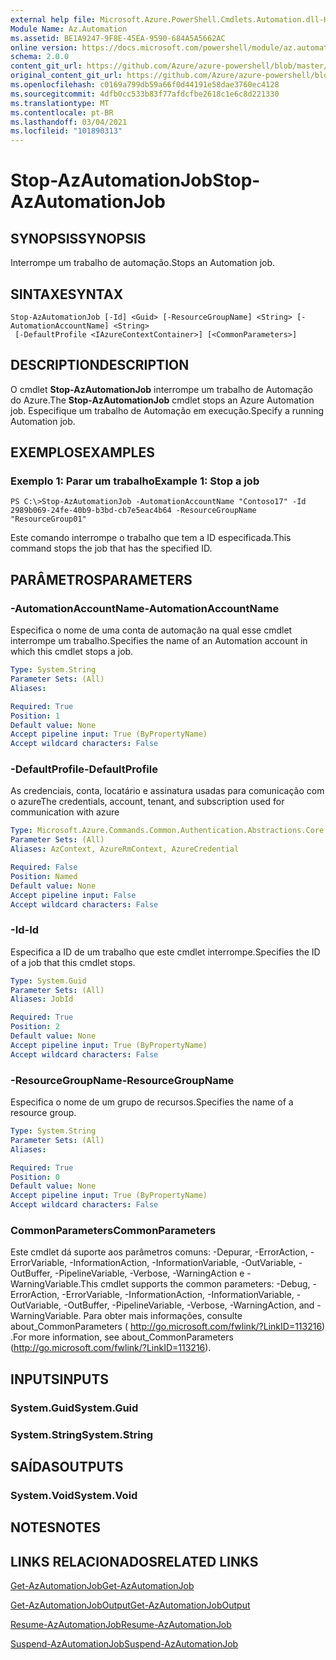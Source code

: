 ```yaml
---
external help file: Microsoft.Azure.PowerShell.Cmdlets.Automation.dll-Help.xml
Module Name: Az.Automation
ms.assetid: BE1A9247-9F8E-45EA-9590-684A5A5662AC
online version: https://docs.microsoft.com/powershell/module/az.automation/stop-azautomationjob
schema: 2.0.0
content_git_url: https://github.com/Azure/azure-powershell/blob/master/src/Automation/Automation/help/Stop-AzAutomationJob.md
original_content_git_url: https://github.com/Azure/azure-powershell/blob/master/src/Automation/Automation/help/Stop-AzAutomationJob.md
ms.openlocfilehash: c0169a799db59a66f0d44191e58dae3760ec4128
ms.sourcegitcommit: 4dfb0cc533b83f77afdcfbe2618c1e6c8d221330
ms.translationtype: MT
ms.contentlocale: pt-BR
ms.lasthandoff: 03/04/2021
ms.locfileid: "101890313"
---
```

# <span data-ttu-id="41318-101">Stop-AzAutomationJob</span><span class="sxs-lookup"><span data-stu-id="41318-101">Stop-AzAutomationJob</span></span>

## <span data-ttu-id="41318-102">SYNOPSIS</span><span class="sxs-lookup"><span data-stu-id="41318-102">SYNOPSIS</span></span>
<span data-ttu-id="41318-103">Interrompe um trabalho de automação.</span><span class="sxs-lookup"><span data-stu-id="41318-103">Stops an Automation job.</span></span>

## <span data-ttu-id="41318-104">SINTAXE</span><span class="sxs-lookup"><span data-stu-id="41318-104">SYNTAX</span></span>

```
Stop-AzAutomationJob [-Id] <Guid> [-ResourceGroupName] <String> [-AutomationAccountName] <String>
 [-DefaultProfile <IAzureContextContainer>] [<CommonParameters>]
```

## <span data-ttu-id="41318-105">DESCRIPTION</span><span class="sxs-lookup"><span data-stu-id="41318-105">DESCRIPTION</span></span>
<span data-ttu-id="41318-106">O cmdlet **Stop-AzAutomationJob** interrompe um trabalho de Automação do Azure.</span><span class="sxs-lookup"><span data-stu-id="41318-106">The **Stop-AzAutomationJob** cmdlet stops an Azure Automation job.</span></span>
<span data-ttu-id="41318-107">Especifique um trabalho de Automação em execução.</span><span class="sxs-lookup"><span data-stu-id="41318-107">Specify a running Automation job.</span></span>

## <span data-ttu-id="41318-108">EXEMPLOS</span><span class="sxs-lookup"><span data-stu-id="41318-108">EXAMPLES</span></span>

### <span data-ttu-id="41318-109">Exemplo 1: Parar um trabalho</span><span class="sxs-lookup"><span data-stu-id="41318-109">Example 1: Stop a job</span></span>
```
PS C:\>Stop-AzAutomationJob -AutomationAccountName "Contoso17" -Id 2989b069-24fe-40b9-b3bd-cb7e5eac4b64 -ResourceGroupName "ResourceGroup01"
```

<span data-ttu-id="41318-110">Este comando interrompe o trabalho que tem a ID especificada.</span><span class="sxs-lookup"><span data-stu-id="41318-110">This command stops the job that has the specified ID.</span></span>

## <span data-ttu-id="41318-111">PARÂMETROS</span><span class="sxs-lookup"><span data-stu-id="41318-111">PARAMETERS</span></span>

### <span data-ttu-id="41318-112">-AutomationAccountName</span><span class="sxs-lookup"><span data-stu-id="41318-112">-AutomationAccountName</span></span>
<span data-ttu-id="41318-113">Especifica o nome de uma conta de automação na qual esse cmdlet interrompe um trabalho.</span><span class="sxs-lookup"><span data-stu-id="41318-113">Specifies the name of an Automation account in which this cmdlet stops a job.</span></span>

```yaml
Type: System.String
Parameter Sets: (All)
Aliases:

Required: True
Position: 1
Default value: None
Accept pipeline input: True (ByPropertyName)
Accept wildcard characters: False
```

### <span data-ttu-id="41318-114">-DefaultProfile</span><span class="sxs-lookup"><span data-stu-id="41318-114">-DefaultProfile</span></span>
<span data-ttu-id="41318-115">As credenciais, conta, locatário e assinatura usadas para comunicação com o azure</span><span class="sxs-lookup"><span data-stu-id="41318-115">The credentials, account, tenant, and subscription used for communication with azure</span></span>

```yaml
Type: Microsoft.Azure.Commands.Common.Authentication.Abstractions.Core.IAzureContextContainer
Parameter Sets: (All)
Aliases: AzContext, AzureRmContext, AzureCredential

Required: False
Position: Named
Default value: None
Accept pipeline input: False
Accept wildcard characters: False
```

### <span data-ttu-id="41318-116">-Id</span><span class="sxs-lookup"><span data-stu-id="41318-116">-Id</span></span>
<span data-ttu-id="41318-117">Especifica a ID de um trabalho que este cmdlet interrompe.</span><span class="sxs-lookup"><span data-stu-id="41318-117">Specifies the ID of a job that this cmdlet stops.</span></span>

```yaml
Type: System.Guid
Parameter Sets: (All)
Aliases: JobId

Required: True
Position: 2
Default value: None
Accept pipeline input: True (ByPropertyName)
Accept wildcard characters: False
```

### <span data-ttu-id="41318-118">-ResourceGroupName</span><span class="sxs-lookup"><span data-stu-id="41318-118">-ResourceGroupName</span></span>
<span data-ttu-id="41318-119">Especifica o nome de um grupo de recursos.</span><span class="sxs-lookup"><span data-stu-id="41318-119">Specifies the name of a resource group.</span></span>

```yaml
Type: System.String
Parameter Sets: (All)
Aliases:

Required: True
Position: 0
Default value: None
Accept pipeline input: True (ByPropertyName)
Accept wildcard characters: False
```

### <span data-ttu-id="41318-120">CommonParameters</span><span class="sxs-lookup"><span data-stu-id="41318-120">CommonParameters</span></span>
<span data-ttu-id="41318-121">Este cmdlet dá suporte aos parâmetros comuns: -Depurar, -ErrorAction, -ErrorVariable, -InformationAction, -InformationVariable, -OutVariable, -OutBuffer, -PipelineVariable, -Verbose, -WarningAction e -WarningVariable.</span><span class="sxs-lookup"><span data-stu-id="41318-121">This cmdlet supports the common parameters: -Debug, -ErrorAction, -ErrorVariable, -InformationAction, -InformationVariable, -OutVariable, -OutBuffer, -PipelineVariable, -Verbose, -WarningAction, and -WarningVariable.</span></span> <span data-ttu-id="41318-122">Para obter mais informações, consulte about_CommonParameters ( http://go.microsoft.com/fwlink/?LinkID=113216) .</span><span class="sxs-lookup"><span data-stu-id="41318-122">For more information, see about_CommonParameters (http://go.microsoft.com/fwlink/?LinkID=113216).</span></span>

## <span data-ttu-id="41318-123">INPUTS</span><span class="sxs-lookup"><span data-stu-id="41318-123">INPUTS</span></span>

### <span data-ttu-id="41318-124">System.Guid</span><span class="sxs-lookup"><span data-stu-id="41318-124">System.Guid</span></span>

### <span data-ttu-id="41318-125">System.String</span><span class="sxs-lookup"><span data-stu-id="41318-125">System.String</span></span>

## <span data-ttu-id="41318-126">SAÍDAS</span><span class="sxs-lookup"><span data-stu-id="41318-126">OUTPUTS</span></span>

### <span data-ttu-id="41318-127">System.Void</span><span class="sxs-lookup"><span data-stu-id="41318-127">System.Void</span></span>

## <span data-ttu-id="41318-128">NOTES</span><span class="sxs-lookup"><span data-stu-id="41318-128">NOTES</span></span>

## <span data-ttu-id="41318-129">LINKS RELACIONADOS</span><span class="sxs-lookup"><span data-stu-id="41318-129">RELATED LINKS</span></span>

[<span data-ttu-id="41318-130">Get-AzAutomationJob</span><span class="sxs-lookup"><span data-stu-id="41318-130">Get-AzAutomationJob</span></span>](./Get-AzAutomationJob.md)

[<span data-ttu-id="41318-131">Get-AzAutomationJobOutput</span><span class="sxs-lookup"><span data-stu-id="41318-131">Get-AzAutomationJobOutput</span></span>](./Get-AzAutomationJobOutput.md)

[<span data-ttu-id="41318-132">Resume-AzAutomationJob</span><span class="sxs-lookup"><span data-stu-id="41318-132">Resume-AzAutomationJob</span></span>](./Resume-AzAutomationJob.md)

[<span data-ttu-id="41318-133">Suspend-AzAutomationJob</span><span class="sxs-lookup"><span data-stu-id="41318-133">Suspend-AzAutomationJob</span></span>](./Suspend-AzAutomationJob.md)


